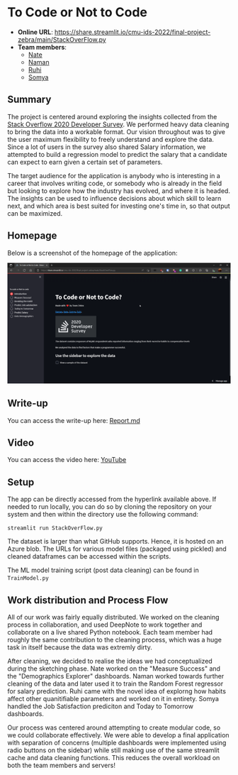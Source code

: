 # To Code or Not to Code

* **Online URL**: https://share.streamlit.io/cmu-ids-2022/final-project-zebra/main/StackOverFlow.py
* **Team members**:
  * [Nate](mailto:ndf@andrew.cmu.edu)
  * [Naman](mailto:namana@andrew.cmu.edu)
  * [Ruhi](mailto:ruhihemp@andrew.cmu.edu)
  * [Somya](mailto:somyaa@andrew.cmu.edu)


## Summary  

The project is centered around exploring the insights collected from the [Stack Overflow 2020 Developer Survey](https://insights.stackoverflow.com/survey/2020). We performed heavy data cleaning to bring the data into a workable format. Our vision throughout was to give the user maximum flexibility to freely understand and explore the data. Since a lot of users in the survey also shared Salary information, we attempted to build a regression model to predict the salary that a candidate can expect to earn given a certain set of parameters.  

The target audience for the application is anybody who is interesting in a career that involves writing code, or somebody who is already in the field but looking to explore how the industry has evolved, and where it is headed. The insights can be used to influence decisions about which skill to learn next, and which area is best suited for investing one's time in, so that output can be maximized. 

## Homepage 
Below is a screenshot of the homepage of the application:  

![homepage](assets/zebra-homepage.png)

## Write-up

You can access the write-up here: [Report.md](Report.md)

## Video

You can access the video here: [YouTube]()

## Setup
The app can be directly accessed from the hyperlink available above. If needed to run locally, you can do so by cloning the repository on your system and then within the directory use the following command: 
```
streamlit run StackOverFlow.py
```

The dataset is larger than what GitHub supports. Hence, it is hosted on an Azure blob. The URLs for various model files (packaged using pickled) and cleaned dataframes can be accessed within the scripts. 

The ML model training script (post data cleaning) can be found in ```TrainModel.py```

## Work distribution and Process Flow

All of our work was fairly equally distributed. We worked on the cleaning process in collaboration, and used DeepNote to work together and collaborate on a live shared Python notebook. Each team member had roughly the same contribution to the cleaning process, which was a huge task in itself because the data was extremly dirty.  

After cleaning, we decided to realise the ideas we had conceptualized during the sketching phase. Nate worked on the "Measure Success" and the "Demographics Explorer" dashboards. Naman worked towards further cleaning of the data and later used it to train the Random Forest regressor for salary prediction. Ruhi came with the novel idea of explorng how habits affect other quanitifiable parameters and worked on it in entirety. Somya handled the Job Satisfaction prediciton and Today to Tomorrow dashboards. 

Our process was centered around attempting to create modular code, so we could collaborate effectively. We were able to develop a final application with separation of concerns (multiple dashboards were implemented using radio buttons on the sidebar) while still making use of the same streamlit cache and data cleaning functions. This reduces the overall workload on both the team members and servers!

